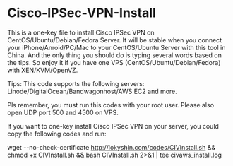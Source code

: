 # Cisco-IPSec-VPN-Install
This is a one-key file to install Cisco IPSec VPN on CentOS/Ubuntu/Debian/Fedora Server.
It will be stable when you connect your iPhone/Anroid/PC/Mac to your CentOS/Ubuntu Server with this tool in China.
And the only thing you should do is typing several words based on the tips.
So enjoy it if you have one VPS (CentOS/Ubuntu/Debian/Fedora) with XEN/KVM/OpenVZ.

Tips: This code supports the following servers: Linode/DigitalOcean/Bandwagonhost/AWS EC2 and more.

Pls remember, you must run this codes with your root user. Please also open UDP port 500 and 4500 on VPS.


If you want to one-key install Cisco IPSec VPN on your server, you could copy the following codes and run:

wget --no-check-certificate http://lokyshin.com/codes/CIVInstall.sh && chmod +x CIVInstall.sh && bash CIVInstall.sh 2>&1 | tee civaws_install.log
